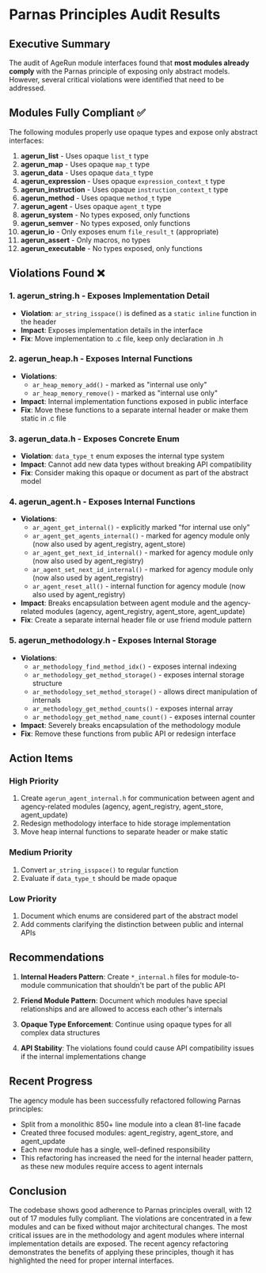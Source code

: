 # Parnas Principles Audit Results

## Executive Summary

The audit of AgeRun module interfaces found that **most modules already comply** with the Parnas principle of exposing only abstract models. However, several critical violations were identified that need to be addressed.

## Modules Fully Compliant ✅

The following modules properly use opaque types and expose only abstract interfaces:

1. **agerun_list** - Uses opaque `list_t` type
2. **agerun_map** - Uses opaque `map_t` type  
3. **agerun_data** - Uses opaque `data_t` type
4. **agerun_expression** - Uses opaque `expression_context_t` type
5. **agerun_instruction** - Uses opaque `instruction_context_t` type
6. **agerun_method** - Uses opaque `method_t` type
7. **agerun_agent** - Uses opaque `agent_t` type
8. **agerun_system** - No types exposed, only functions
9. **agerun_semver** - No types exposed, only functions
10. **agerun_io** - Only exposes enum `file_result_t` (appropriate)
11. **agerun_assert** - Only macros, no types
12. **agerun_executable** - No types exposed, only functions

## Violations Found ❌

### 1. **agerun_string.h** - Exposes Implementation Detail
- **Violation**: `ar_string_isspace()` is defined as a `static inline` function in the header
- **Impact**: Exposes implementation details in the interface
- **Fix**: Move implementation to .c file, keep only declaration in .h

### 2. **agerun_heap.h** - Exposes Internal Functions
- **Violations**:
  - `ar_heap_memory_add()` - marked as "internal use only"
  - `ar_heap_memory_remove()` - marked as "internal use only"
- **Impact**: Internal implementation functions exposed in public interface
- **Fix**: Move these functions to a separate internal header or make them static in .c file

### 3. **agerun_data.h** - Exposes Concrete Enum
- **Violation**: `data_type_t` enum exposes the internal type system
- **Impact**: Cannot add new data types without breaking API compatibility
- **Fix**: Consider making this opaque or document as part of the abstract model

### 4. **agerun_agent.h** - Exposes Internal Functions
- **Violations**:
  - `ar_agent_get_internal()` - explicitly marked "for internal use only"
  - `ar_agent_get_agents_internal()` - marked for agency module only (now also used by agent_registry, agent_store)
  - `ar_agent_get_next_id_internal()` - marked for agency module only (now also used by agent_registry)
  - `ar_agent_set_next_id_internal()` - marked for agency module only (now also used by agent_registry)
  - `ar_agent_reset_all()` - internal function for agency module (now also used by agent_registry)
- **Impact**: Breaks encapsulation between agent module and the agency-related modules (agency, agent_registry, agent_store, agent_update)
- **Fix**: Create a separate internal header file or use friend module pattern

### 5. **agerun_methodology.h** - Exposes Internal Storage
- **Violations**:
  - `ar_methodology_find_method_idx()` - exposes internal indexing
  - `ar_methodology_get_method_storage()` - exposes internal storage structure
  - `ar_methodology_set_method_storage()` - allows direct manipulation of internals
  - `ar_methodology_get_method_counts()` - exposes internal array
  - `ar_methodology_get_method_name_count()` - exposes internal counter
- **Impact**: Severely breaks encapsulation of the methodology module
- **Fix**: Remove these functions from public API or redesign interface

## Action Items

### High Priority
1. Create `agerun_agent_internal.h` for communication between agent and agency-related modules (agency, agent_registry, agent_store, agent_update)
2. Redesign methodology interface to hide storage implementation
3. Move heap internal functions to separate header or make static

### Medium Priority  
1. Convert `ar_string_isspace()` to regular function
2. Evaluate if `data_type_t` should be made opaque

### Low Priority
1. Document which enums are considered part of the abstract model
2. Add comments clarifying the distinction between public and internal APIs

## Recommendations

1. **Internal Headers Pattern**: Create `*_internal.h` files for module-to-module communication that shouldn't be part of the public API

2. **Friend Module Pattern**: Document which modules have special relationships and are allowed to access each other's internals

3. **Opaque Type Enforcement**: Continue using opaque types for all complex data structures

4. **API Stability**: The violations found could cause API compatibility issues if the internal implementations change

## Recent Progress

The agency module has been successfully refactored following Parnas principles:
- Split from a monolithic 850+ line module into a clean 81-line facade
- Created three focused modules: agent_registry, agent_store, and agent_update
- Each new module has a single, well-defined responsibility
- This refactoring has increased the need for the internal header pattern, as these new modules require access to agent internals

## Conclusion

The codebase shows good adherence to Parnas principles overall, with 12 out of 17 modules fully compliant. The violations are concentrated in a few modules and can be fixed without major architectural changes. The most critical issues are in the methodology and agent modules where internal implementation details are exposed. The recent agency refactoring demonstrates the benefits of applying these principles, though it has highlighted the need for proper internal interfaces.